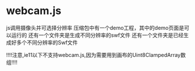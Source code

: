 # webcam.js
js调用摄像头并可选择分辨率
压缩包中有一个demo工程，其中的demo页面是可以运行的
还有一个文件夹是生成不同分辨率的swf文件
还有一个文件夹是已经生成好多个不同分辨率的Swf文件

!!!!注意,ie11以下不支持webcam.js,因为需要用到画布的Uint8ClampedArray数组!!!!
